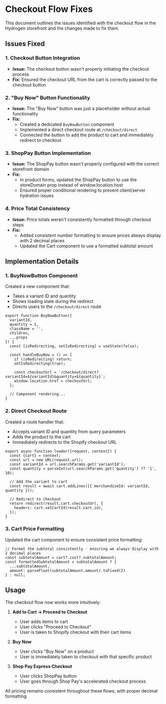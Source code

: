 # Checkout Flow Fixes

This document outlines the issues identified with the checkout flow in the Hydrogen storefront and the changes made to fix them.

## Issues Fixed

### 1. Checkout Button Integration
- **Issue:** The checkout button wasn't properly initiating the checkout process
- **Fix:** Ensured the checkout URL from the cart is correctly passed to the checkout button

### 2. "Buy Now" Button Functionality
- **Issue:** The "Buy Now" button was just a placeholder without actual functionality
- **Fix:** 
  - Created a dedicated `BuyNowButton` component
  - Implemented a direct checkout route at `/checkout/direct`
  - Connected the button to add the product to cart and immediately redirect to checkout

### 3. ShopPay Button Implementation
- **Issue:** The ShopPay button wasn't properly configured with the correct storefront domain
- **Fix:**
  - In product forms, updated the ShopPay button to use the storeDomain prop instead of window.location.host
  - Ensured proper conditional rendering to prevent client/server hydration issues

### 4. Price Total Consistency
- **Issue:** Price totals weren't consistently formatted through checkout steps
- **Fix:** 
  - Added consistent number formatting to ensure prices always display with 2 decimal places
  - Updated the Cart component to use a formatted subtotal amount

## Implementation Details

### 1. BuyNowButton Component
Created a new component that:
- Takes a variant ID and quantity
- Shows loading state during the redirect
- Directs users to the `/checkout/direct` route

```tsx
export function BuyNowButton({
  variantId,
  quantity = 1,
  className = '',
  children,
  ...props
}) {
  const [isRedirecting, setIsRedirecting] = useState(false);
  
  const handleBuyNow = () => {
    if (isRedirecting) return;
    setIsRedirecting(true);
    
    const checkoutUrl = `/checkout/direct?variantId=${variantId}&quantity=${quantity}`;
    window.location.href = checkoutUrl;
  };
  
  // Component rendering...
}
```

### 2. Direct Checkout Route
Created a route handler that:
- Accepts variant ID and quantity from query parameters
- Adds the product to the cart
- Immediately redirects to the Shopify checkout URL

```tsx
export async function loader({request, context}) {
  const {cart} = context;
  const url = new URL(request.url);
  const variantId = url.searchParams.get('variantId');
  const quantity = parseInt(url.searchParams.get('quantity') ?? '1', 10);
  
  // Add the variant to cart
  const result = await cart.addLines([{ merchandiseId: variantId, quantity }]);
  
  // Redirect to checkout
  return redirect(result.cart.checkoutUrl, {
    headers: cart.setCartId(result.cart.id),
  });
}
```

### 3. Cart Price Formatting
Updated the cart component to ensure consistent price formatting:

```tsx
// Format the subtotal consistently - ensuring we always display with 2 decimal places
const subtotalAmount = cart?.cost?.subtotalAmount;
const formattedSubtotalAmount = subtotalAmount ? {
  ...subtotalAmount,
  amount: parseFloat(subtotalAmount.amount).toFixed(2)
} : null;
```

## Usage

The checkout flow now works more intuitively:

1. **Add to Cart → Proceed to Checkout**
   - User adds items to cart
   - User clicks "Proceed to Checkout"
   - User is taken to Shopify checkout with their cart items

2. **Buy Now**
   - User clicks "Buy Now" on a product
   - User is immediately taken to checkout with that specific product

3. **Shop Pay Express Checkout**
   - User clicks ShopPay button
   - User goes through Shop Pay's accelerated checkout process

All pricing remains consistent throughout these flows, with proper decimal formatting. 